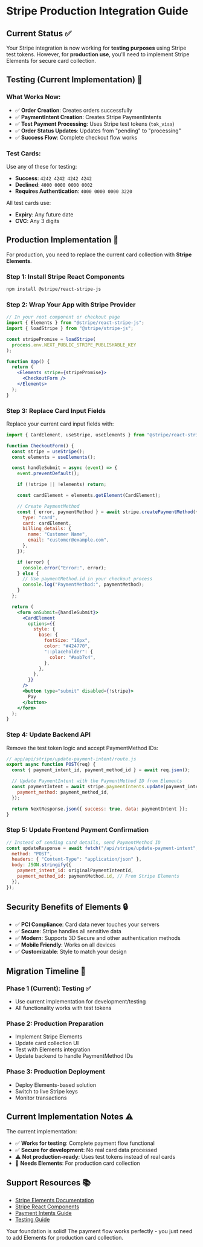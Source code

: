 # Stripe Production Integration Guide

## Current Status ✅

Your Stripe integration is now working for **testing purposes** using Stripe test tokens. However, for **production use**, you'll need to implement Stripe Elements for secure card collection.

## Testing (Current Implementation) 🧪

### What Works Now:

- ✅ **Order Creation**: Creates orders successfully
- ✅ **PaymentIntent Creation**: Creates Stripe PaymentIntents
- ✅ **Test Payment Processing**: Uses Stripe test tokens (`tok_visa`)
- ✅ **Order Status Updates**: Updates from "pending" to "processing"
- ✅ **Success Flow**: Complete checkout flow works

### Test Cards:

Use any of these for testing:

- **Success**: `4242 4242 4242 4242`
- **Declined**: `4000 0000 0000 0002`
- **Requires Authentication**: `4000 0000 0000 3220`

All test cards use:

- **Expiry**: Any future date
- **CVC**: Any 3 digits

## Production Implementation 🚀

For production, you need to replace the current card collection with **Stripe Elements**.

### Step 1: Install Stripe React Components

```bash
npm install @stripe/react-stripe-js
```

### Step 2: Wrap Your App with Stripe Provider

```jsx
// In your root component or checkout page
import { Elements } from "@stripe/react-stripe-js";
import { loadStripe } from "@stripe/stripe-js";

const stripePromise = loadStripe(
  process.env.NEXT_PUBLIC_STRIPE_PUBLISHABLE_KEY
);

function App() {
  return (
    <Elements stripe={stripePromise}>
      <CheckoutForm />
    </Elements>
  );
}
```

### Step 3: Replace Card Input Fields

Replace your current card input fields with:

```jsx
import { CardElement, useStripe, useElements } from "@stripe/react-stripe-js";

function CheckoutForm() {
  const stripe = useStripe();
  const elements = useElements();

  const handleSubmit = async (event) => {
    event.preventDefault();

    if (!stripe || !elements) return;

    const cardElement = elements.getElement(CardElement);

    // Create PaymentMethod
    const { error, paymentMethod } = await stripe.createPaymentMethod({
      type: "card",
      card: cardElement,
      billing_details: {
        name: "Customer Name",
        email: "customer@example.com",
      },
    });

    if (error) {
      console.error("Error:", error);
    } else {
      // Use paymentMethod.id in your checkout process
      console.log("PaymentMethod:", paymentMethod);
    }
  };

  return (
    <form onSubmit={handleSubmit}>
      <CardElement
        options={{
          style: {
            base: {
              fontSize: "16px",
              color: "#424770",
              "::placeholder": {
                color: "#aab7c4",
              },
            },
          },
        }}
      />
      <button type="submit" disabled={!stripe}>
        Pay
      </button>
    </form>
  );
}
```

### Step 4: Update Backend API

Remove the test token logic and accept PaymentMethod IDs:

```javascript
// app/api/stripe/update-payment-intent/route.js
export async function POST(req) {
  const { payment_intent_id, payment_method_id } = await req.json();

  // Update PaymentIntent with the PaymentMethod ID from Elements
  const paymentIntent = await stripe.paymentIntents.update(payment_intent_id, {
    payment_method: payment_method_id,
  });

  return NextResponse.json({ success: true, data: paymentIntent });
}
```

### Step 5: Update Frontend Payment Confirmation

```javascript
// Instead of sending card details, send PaymentMethod ID
const updateResponse = await fetch("/api/stripe/update-payment-intent", {
  method: "POST",
  headers: { "Content-Type": "application/json" },
  body: JSON.stringify({
    payment_intent_id: originalPaymentIntentId,
    payment_method_id: paymentMethod.id, // From Stripe Elements
  }),
});
```

## Security Benefits of Elements 🔒

- ✅ **PCI Compliance**: Card data never touches your servers
- ✅ **Secure**: Stripe handles all sensitive data
- ✅ **Modern**: Supports 3D Secure and other authentication methods
- ✅ **Mobile Friendly**: Works on all devices
- ✅ **Customizable**: Style to match your design

## Migration Timeline 📅

### Phase 1 (Current): Testing ✅

- Use current implementation for development/testing
- All functionality works with test tokens

### Phase 2: Production Preparation

- Implement Stripe Elements
- Update card collection UI
- Test with Elements integration
- Update backend to handle PaymentMethod IDs

### Phase 3: Production Deployment

- Deploy Elements-based solution
- Switch to live Stripe keys
- Monitor transactions

## Current Implementation Notes ⚠️

The current implementation:

- ✅ **Works for testing**: Complete payment flow functional
- ✅ **Secure for development**: No real card data processed
- ⚠️ **Not production-ready**: Uses test tokens instead of real cards
- 🔄 **Needs Elements**: For production card collection

## Support Resources 📚

- [Stripe Elements Documentation](https://stripe.com/docs/stripe-js)
- [Stripe React Components](https://stripe.com/docs/stripe-js/react)
- [Payment Intents Guide](https://stripe.com/docs/payments/payment-intents)
- [Testing Guide](https://stripe.com/docs/testing)

Your foundation is solid! The payment flow works perfectly - you just need to add Elements for production card collection.
